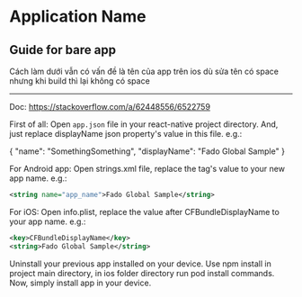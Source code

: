 # Application Name

## Guide for bare app

Cách làm dưới vẫn có vấn đề là tên của app trên ios dù sửa tên có space nhưng khi build thì lại không có space

---

Doc: https://stackoverflow.com/a/62448556/6522759 

First of all: Open `app.json` file in your react-native project directory. And, just replace displayName json property's value in this file. e.g.:

{
  "name": "SomethingSomething",
  "displayName": "Fado Global Sample"
}

For Android app: Open strings.xml file, replace the <string name="app_name"> tag's value to your new app name. e.g.:

```xml
<string name="app_name">Fado Global Sample</string>
```

For iOS: Open info.plist, replace the value after <key>CFBundleDisplayName</key> to your app name. e.g.:

```xml
<key>CFBundleDisplayName</key>
<string>Fado Global Sample</string>
```

Uninstall your previous app installed on your device. Use npm install in project main directory, in ios folder directory run pod install commands. Now, simply install app in your device.